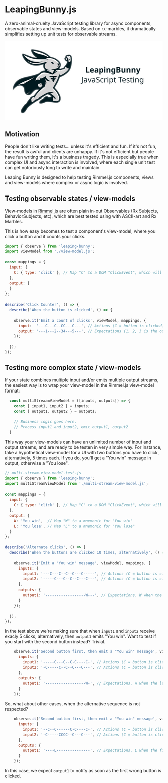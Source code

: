 # LeapingBunny.js
A zero-animal-cruelty JavaScript testing library for async components, observable states and view-models.
Based on rx-marbles, it dramatically simplifies setting up unit tests for observable streams.

![Leaping Bunny](./images/leaping-bunny.png)

## Motivation
People don't like writing tests... unless it's efficient and fun. If it's not fun, the result is awful and clients are unhappy. If it's not efficient but people have fun writing them, it's a business tragedy.
This is especially true when complex UI and async interaction is involved, where each single unit test can get notoriously long to write and  maintain.

Leaping Bunny is designed to help testing Rimmel.js components, views and view-models where complex or async logic is involved.

## Testing observable states / view-models
View-models in [Rimmel.js](https://github.com/hellomenu/rimmel) are often plain in-out Observables (Rx Subjects, BehaviorSubjects, etc),
which are best tested using with ASCII-art and Rx Marbles.

This is how easy becomes to test a component's view-model, where you click a button and it counts your clicks.

```js
import { observe } from 'leaping-bunny';
import viewModel from './view-model.js';

const mappings = {
  input: {
    C: { type: 'click' }, // Map "C" to a DOM "ClickEvent", which will be fed into the view-model
  },
  output: {
  }
};

describe('Click Counter', () => {
  describe('When the button is clicked', () => {

    observe.it('Emit a count of clicks', viewModel, mappings, {
      input:  '---C---C--CC---C---', // Actions (C = button is clicked)
      output: '---1---2--34---5---', // Expectations (1, 2, 3 is the output emitted each time)
    });

  });
});

```

## Testing more complex state / view-models
If your state combines multiple input and/or emits multiple output streams, the easiest way is to wrap your view-model in the Rimmel.js view-model format:

```js
  const multiStreaamViewModel = ([inputs, outputs]) => {
    const { input1, input2 } = inputs;
    const { output1, output2 } = outputs;

    // Business logic goes here.
    // Process input1 and input2, emit output1, output2
  }
```

This way your view-models can have an unlimited number of input and output streams, and are ready to be testen in very simple way.
For instance, take a hypothetical view-model for a UI with two buttons you have to click, alternatively, 5 times each. If you do,
you'll get a "You win" message in output, otherwise a "You lose".

```js
// multi-stream-view-model.test.js
import { observe } from 'leaping-bunny';
import multiStreamViewModel from './multi-stream-view-model.js';

const mappings = {
  input: {
    C: { type: 'click' }, // Map "C" to a DOM "ClickEvent", which will be fed into the view-model
  },
  output: {
    W: 'You win',  // Map "W" to a mnemonic for "You win"
    L: 'You lose', // Map "L" to a mnemonic for "You lose"
  }
};

describe('Alternate clicks', () => {
  describe('When the buttons are clicked 10 times, alternatively', () => {

    observe.it('Emit a "You win" message', viewModel, mappings, {
      inputs: {
        input1: '---C---C--C--C---C-----', // Actions (C = button is clicked)
        input2: '-----C---C--C--C---C---', // Actions (C = button is clicked)
      },
      outputs: {
        output1: '------------------W---', // Expectations. W when the last button is clicked.
      }
    });

  });
});
```

In the test above we're making sure that when `input1` and `input2` receive exacly 5 clicks, alternatively, then `output1` emits "You win".
Want to test if you start with the second button instead? Trivial.
```js
    observe.it('Second button first, then emit a "You win" message', viewModel, mappings, {
      inputs: {
        input1: '-----C---C--C-C----C-', // Actions (C = button is clicked)
        input2: '-C-----C--C--C---C---', // Actions (C = button is clicked)
      },
      outputs: {
        output1: '------------------W-', // Expectations. W when the last button is clicked.
      }
    });
```

So, what about other cases, when the alternative sequence is not respected?
```js
    observe.it('Second button first, then emit a "You win" message', viewModel, mappings, {
      inputs: {
        input1: '--C--C------C-C----C-', // Actions (C = button is clicked)
        input2: '-C-----CCCC--C---C---', // Actions (C = button is clicked)
      },
      outputs: {
        output1: '----L---------------', // Expectations. L when the first wrong button is clicked.
      }
    });
```

In this case, we expect `output1` to notify as soon as the first wrong button is clicked.

